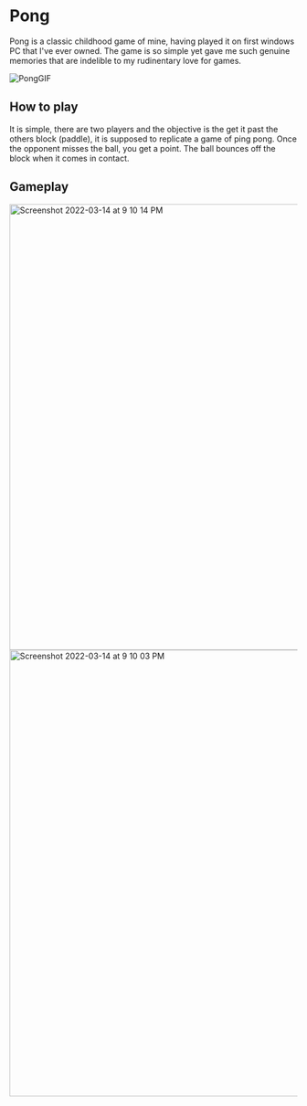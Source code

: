 # Pong
Pong is a classic childhood game of mine, having played it on first windows PC that I've ever owned. The game is so simple yet gave me such genuine memories that are indelible to my rudinentary love for games. 

![PongGIF](https://user-images.githubusercontent.com/71420919/158263254-26a752a7-9e86-4699-bf0e-3156fc13340e.gif)

## How to play

It is simple, there are two players and the objective is the get it past the others block (paddle), it is supposed to replicate a game of ping pong. Once the opponent misses the ball, you get a point. The ball bounces off the block when it comes in contact.

## Gameplay

<img width="781" alt="Screenshot 2022-03-14 at 9 10 14 PM" src="https://user-images.githubusercontent.com/71420919/158262930-f5b02c12-84c9-4e16-9e26-20ad4a67fa32.png">
<img width="782" alt="Screenshot 2022-03-14 at 9 10 03 PM" src="https://user-images.githubusercontent.com/71420919/158262934-9ac883d5-c874-42c1-baa5-79fd7c94798b.png">
